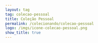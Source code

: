 ```yaml
---
layout: tag
tag: colecao-pessoal
title: Coleção Pessoal
permalink: /colecionando/colecao-pessoal
logo: /imgs/icone-colecao-pessoal.png
show_title: true
---
```

